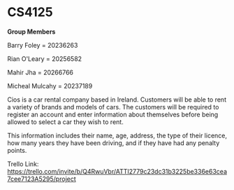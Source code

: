 # CS4125

**Group Members**

Barry Foley = 20236263

Rian O'Leary = 20256582

Mahir Jha = 20266766

Micheal Mulcahy = 20237189

Cios is a car rental company based in Ireland. Customers will be able to rent
a variety of brands and models of cars. The customers will be required to
register an account and enter information about themselves before being
allowed to select a car they wish to rent.

This information includes their name, age, address, the type of their licence,
how many years they have been driving, and if they have had any penalty
points.

Trello Link:
https://trello.com/invite/b/Q4RwuVbr/ATTI2779c23dc31b3225be336e63cea7cee7123A5295/project

